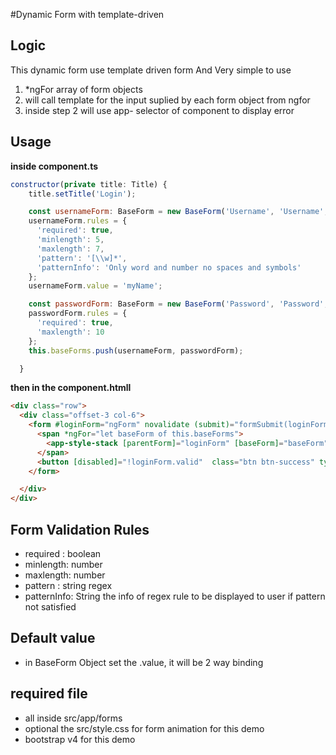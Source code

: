 #Dynamic Form with template-driven

## Logic
This dynamic form use template driven form And Very simple to use
1. *ngFor array of form objects
1. will call template for the input suplied by each form object from ngfor
1. inside step 2 will use app- selector of component to display error


## Usage

**inside component.ts**
```javascript
constructor(private title: Title) {
    title.setTitle('Login');

    const usernameForm: BaseForm = new BaseForm('Username', 'Username', 'username', 'text');
    usernameForm.rules = {
      'required': true,
      'minlength': 5,
      'maxlength': 7,
      'pattern': '[\\w]*',
      'patternInfo': 'Only word and number no spaces and symbols'
    };
    usernameForm.value = 'myName';

    const passwordForm: BaseForm = new BaseForm('Password', 'Password', 'password', 'password');
    passwordForm.rules = {
      'required': true,
      'maxlength': 10
    };
    this.baseForms.push(usernameForm, passwordForm);

  }

```
**then in the component.htmll**

```html
<div class="row">
  <div class="offset-3 col-6">
    <form #loginForm="ngForm" novalidate (submit)="formSubmit(loginForm)">
      <span *ngFor="let baseForm of this.baseForms">
        <app-style-stack [parentForm]="loginForm" [baseForm]="baseForm"></app-style-stack>
      </span>
      <button [disabled]="!loginForm.valid"  class="btn btn-success" type="submit">Login</button>
    </form>

  </div>
</div>

```

## Form Validation Rules
* required : boolean
* minlength: number
* maxlength: number
* pattern : string regex
* patternInfo: String the info of regex rule to be displayed to user if pattern not satisfied

## Default value
* in BaseForm Object set the .value, it will be 2 way binding

## required file
* all inside src/app/forms
* optional the src/style.css for form animation for this demo
* bootstrap v4 for this demo
